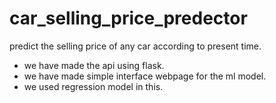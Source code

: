 # car_selling_price_predector
predict the selling price of any car according to present time.


* we have made the api using flask.
* we have made simple interface webpage for the ml model.
* we used regression model in this.
